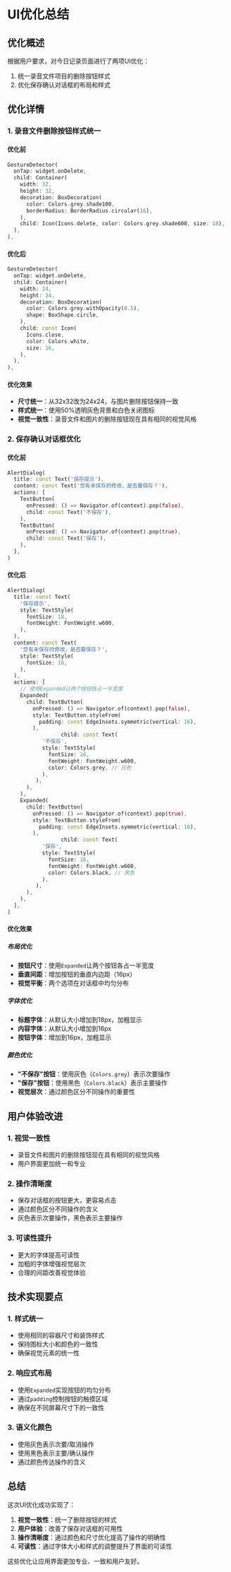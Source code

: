 # UI优化总结

## 优化概述

根据用户要求，对今日记录页面进行了两项UI优化：
1. 统一录音文件项目的删除按钮样式
2. 优化保存确认对话框的布局和样式

## 优化详情

### 1. 录音文件删除按钮样式统一

#### 优化前
```dart
GestureDetector(
  onTap: widget.onDelete,
  child: Container(
    width: 32,
    height: 32,
    decoration: BoxDecoration(
      color: Colors.grey.shade100,
      borderRadius: BorderRadius.circular(16),
    ),
    child: Icon(Icons.delete, color: Colors.grey.shade600, size: 18),
  ),
),
```

#### 优化后
```dart
GestureDetector(
  onTap: widget.onDelete,
  child: Container(
    width: 24,
    height: 24,
    decoration: BoxDecoration(
      color: Colors.grey.withOpacity(0.5),
      shape: BoxShape.circle,
    ),
    child: const Icon(
      Icons.close,
      color: Colors.white,
      size: 16,
    ),
  ),
),
```

#### 优化效果
- **尺寸统一**：从32x32改为24x24，与图片删除按钮保持一致
- **样式统一**：使用50%透明灰色背景和白色关闭图标
- **视觉一致性**：录音文件和图片的删除按钮现在具有相同的视觉风格

### 2. 保存确认对话框优化

#### 优化前
```dart
AlertDialog(
  title: const Text('保存提示'),
  content: const Text('您有未保存的修改，是否要保存？'),
  actions: [
    TextButton(
      onPressed: () => Navigator.of(context).pop(false),
      child: const Text('不保存'),
    ),
    TextButton(
      onPressed: () => Navigator.of(context).pop(true),
      child: const Text('保存'),
    ),
  ],
)
```

#### 优化后
```dart
AlertDialog(
  title: const Text(
    '保存提示',
    style: TextStyle(
      fontSize: 18,
      fontWeight: FontWeight.w600,
    ),
  ),
  content: const Text(
    '您有未保存的修改，是否要保存？',
    style: TextStyle(
      fontSize: 16,
    ),
  ),
  actions: [
    // 使用Expanded让两个按钮各占一半宽度
    Expanded(
      child: TextButton(
        onPressed: () => Navigator.of(context).pop(false),
        style: TextButton.styleFrom(
          padding: const EdgeInsets.symmetric(vertical: 16),
        ),
                 child: const Text(
           '不保存',
           style: TextStyle(
             fontSize: 16,
             fontWeight: FontWeight.w600,
             color: Colors.grey, // 灰色
           ),
         ),
      ),
    ),
    Expanded(
      child: TextButton(
        onPressed: () => Navigator.of(context).pop(true),
        style: TextButton.styleFrom(
          padding: const EdgeInsets.symmetric(vertical: 16),
        ),
                 child: const Text(
           '保存',
           style: TextStyle(
             fontSize: 16,
             fontWeight: FontWeight.w600,
             color: Colors.black, // 黑色
           ),
         ),
      ),
    ),
  ],
)
```

#### 优化效果

##### 布局优化
- **按钮尺寸**：使用`Expanded`让两个按钮各占一半宽度
- **垂直间距**：增加按钮的垂直内边距（16px）
- **视觉平衡**：两个选项在对话框中均匀分布

##### 字体优化
- **标题字体**：从默认大小增加到18px，加粗显示
- **内容字体**：从默认大小增加到16px
- **按钮字体**：增加到16px，加粗显示

##### 颜色优化
- **"不保存"按钮**：使用灰色（`Colors.grey`）表示次要操作
- **"保存"按钮**：使用黑色（`Colors.black`）表示主要操作
- **视觉层次**：通过颜色区分不同操作的重要性

## 用户体验改进

### 1. 视觉一致性
- 录音文件和图片的删除按钮现在具有相同的视觉风格
- 用户界面更加统一和专业

### 2. 操作清晰度
- 保存对话框的按钮更大，更容易点击
- 通过颜色区分不同操作的含义
- 灰色表示次要操作，黑色表示主要操作

### 3. 可读性提升
- 更大的字体提高可读性
- 加粗的字体增强视觉层次
- 合理的间距改善视觉体验

## 技术实现要点

### 1. 样式统一
- 使用相同的容器尺寸和装饰样式
- 保持图标大小和颜色的一致性
- 确保视觉元素的统一性

### 2. 响应式布局
- 使用`Expanded`实现按钮的均匀分布
- 通过`padding`控制按钮的触摸区域
- 确保在不同屏幕尺寸下的一致性

### 3. 语义化颜色
- 使用灰色表示次要/取消操作
- 使用黑色表示主要/确认操作
- 通过颜色传达操作的含义

## 总结

这次UI优化成功实现了：
1. **视觉一致性**：统一了删除按钮的样式
2. **用户体验**：改善了保存对话框的可用性
3. **操作清晰度**：通过颜色和尺寸优化提高了操作的明确性
4. **可读性**：通过字体大小和样式的调整提升了界面的可读性

这些优化让应用界面更加专业、一致和用户友好。
